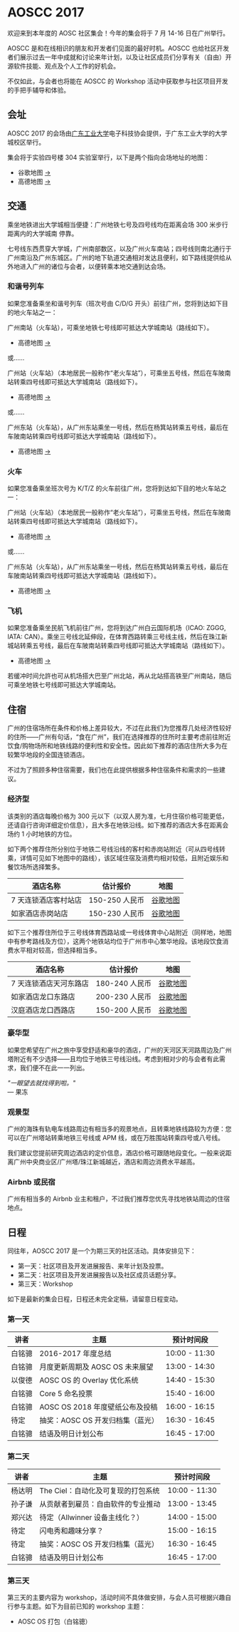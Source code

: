 AOSCC 2017
==========

欢迎来到本年度的 AOSC 社区集会！今年的集会将于 7 月 14-16 日在广州举行。

AOSCC 是和在线相识的朋友和开发者们见面的最好时机。AOSCC 也给社区开发者们展示过去一年中成就和讨论来年计划，以及让社区成员们分享有关（自由）开源软件技能、观点及个人工作的好机会。

不仅如此，与会者也将能在 AOSCC 的 Workshop 活动中获取参与社区项目开发的手把手辅导和体验。

会址
----

AOSCC 2017 的会场由[广东工业大学](http://www.gdut.edu.cn/)电子科技协会提供，于广东工业大学的大学城校区举行。

集会将于实验四号楼 304 实验室举行，以下是两个指向会场地址的地图：

- 谷歌地图
[→](https://www.google.com/maps/place/Guangdong+University+of+Technology+Experiment+Building+4,+Panyu+Qu,+Guangzhou+Shi,+Guangdong+Sheng,+China/@23.0400275,113.3957348,16z/data=!4m5!3m4!1s0x3403aad94a278a3f:0xf2ebd2723d97b2f5!8m2!3d23.0378993!4d113.3997973?hl=en)
- 高德地图 [→](https://gaode.com/search?query=%E4%B8%AD%E5%9B%BD%E5%B9%BF%E4%B8%9C%E7%9C%81%E5%B9%BF%E5%B7%9E%E5%B8%82%E7%95%AA%E7%A6%BA%E5%8C%BA%E5%B9%BF%E4%B8%9C%E5%B7%A5%E4%B8%9A%E5%A4%A7%E5%AD%A6%E5%AE%9E%E9%AA%8C%E5%9B%9B%E5%8F%B7%E6%A5%BC&city=110000&geoobj=116.302288%7C39.808925%7C116.618145%7C40.006178&zoom=12)

交通
----

乘坐地铁进出大学城相当便捷：广州地铁七号及四号线均在距离会场 300 米步行距离内的大学城南
停靠。

七号线东西贯穿大学城，广州南部数区，以及广州火车南站；四号线则南北通行于广州南沿及广州东城区。广州的地下轨道交通相对发达且便利，如下路线提供给从外地进入广州的诸位与会者，以便转乘本地交通到达会场。

### 和谐号列车

如果您准备乘坐和谐号列车（班次号由 C/D/G 开头）前往广州，您将到达如下目的地火车站之一：

广州南站（火车站），可乘坐地铁七号线即可抵达大学城南站（路线如下）。

- 高德地图 [→](http://gaode.com/dir?from%5Bname%5D=%E5%B9%BF%E5%B7%9E%E5%8D%97%E7%AB%99%28%E5%9C%B0%E9%93%81%E7%AB%99%29&from%5Blnglat%5D=113.269125%2C22.988980&from%5Bid%5D=BV10019725-from&from%5Bpoitype%5D=150500&from%5Badcode%5D=440100&from%5Bmodxy%5D=113.269125%2C22.988980&to%5Bid%5D=BV10024365-to&to%5Bname%5D=%E5%A4%A7%E5%AD%A6%E5%9F%8E%E5%8D%97%28%E5%9C%B0%E9%93%81%E7%AB%99%29&to%5Blnglat%5D=113.400557%2C23.043313&to%5Bmodxy%5D=113.400557%2C23.043313&to%5Bpoitype%5D=150500&to%5Badcode%5D=440113&type=bus&policy=2&dateTime=now)

或……

广州站（火车站）（本地居民一般称作“老火车站”），可乘坐五号线，然后在车陂南站转乘四号线即可抵达大学城南站（路线如下）。

- 高德地图 [→](http://gaode.com/dir?from%5Bid%5D=BV10015177&from%5Bname%5D=%E5%B9%BF%E5%B7%9E%E7%81%AB%E8%BD%A6%E7%AB%99%28%E5%9C%B0%E9%93%81%E7%AB%99%29&from%5Blnglat%5D=113.256603%2C23.148143&from%5Bmodxy%5D=113.256603%2C23.148143&from%5Bpoitype%5D=150500&from%5Badcode%5D=440104&to%5Bid%5D=BV10024365-to&to%5Bname%5D=%E5%A4%A7%E5%AD%A6%E5%9F%8E%E5%8D%97%28%E5%9C%B0%E9%93%81%E7%AB%99%29&to%5Blnglat%5D=113.400557%2C23.043313&to%5Bmodxy%5D=113.400557%2C23.043313&to%5Bpoitype%5D=150500&to%5Badcode%5D=440113&type=bus&policy=2&dateTime=now)

或……

广州东站（火车站），从广州东站乘坐一号线，然后在杨箕站转乘五号线，最后在车陂南站转乘四号线即可抵达大学城南站（路线如下）。

- 高德地图 [→](http://gaode.com/dir?from%5Bid%5D=BV10024357-from&from%5Bname%5D=%E5%B9%BF%E5%B7%9E%E4%B8%9C%E7%AB%99%28%E5%9C%B0%E9%93%81%E7%AB%99%29&from%5Blnglat%5D=113.324851%2C23.150968&from%5Bmodxy%5D=113.324851%2C23.150968&from%5Bpoitype%5D=150500&from%5Badcode%5D=440106&to%5Bid%5D=BV10024365-to&to%5Bname%5D=%E5%A4%A7%E5%AD%A6%E5%9F%8E%E5%8D%97%28%E5%9C%B0%E9%93%81%E7%AB%99%29&to%5Blnglat%5D=113.400557%2C23.043313&to%5Bmodxy%5D=113.400557%2C23.043313&to%5Bpoitype%5D=150500&to%5Badcode%5D=440113&type=bus&policy=0&dateTime=now)

### 火车

如果您准备乘坐班次号为 K/T/Z 的火车前往广州，您将到达如下目的地火车站之一：

广州站（火车站）（本地居民一般称作“老火车站”），可乘坐五号线，然后在车陂南站转乘四号线即可抵达大学城南站（路线如下）。

- 高德地图 [→](http://gaode.com/dir?from%5Bid%5D=BV10015177&from%5Bname%5D=%E5%B9%BF%E5%B7%9E%E7%81%AB%E8%BD%A6%E7%AB%99%28%E5%9C%B0%E9%93%81%E7%AB%99%29&from%5Blnglat%5D=113.256603%2C23.148143&from%5Bmodxy%5D=113.256603%2C23.148143&from%5Bpoitype%5D=150500&from%5Badcode%5D=440104&to%5Bid%5D=BV10024365-to&to%5Bname%5D=%E5%A4%A7%E5%AD%A6%E5%9F%8E%E5%8D%97%28%E5%9C%B0%E9%93%81%E7%AB%99%29&to%5Blnglat%5D=113.400557%2C23.043313&to%5Bmodxy%5D=113.400557%2C23.043313&to%5Bpoitype%5D=150500&to%5Badcode%5D=440113&type=bus&policy=2&dateTime=now)

或……

广州东站（火车站），从广州东站乘坐一号线，然后在杨箕站转乘五号线，最后在车陂南站转乘四号线即可抵达大学城南站（路线如下）。

- 高德地图 [→](http://gaode.com/dir?from%5Bid%5D=BV10024357-from&from%5Bname%5D=%E5%B9%BF%E5%B7%9E%E4%B8%9C%E7%AB%99%28%E5%9C%B0%E9%93%81%E7%AB%99%29&from%5Blnglat%5D=113.324851%2C23.150968&from%5Bmodxy%5D=113.324851%2C23.150968&from%5Bpoitype%5D=150500&from%5Badcode%5D=440106&to%5Bid%5D=BV10024365-to&to%5Bname%5D=%E5%A4%A7%E5%AD%A6%E5%9F%8E%E5%8D%97%28%E5%9C%B0%E9%93%81%E7%AB%99%29&to%5Blnglat%5D=113.400557%2C23.043313&to%5Bmodxy%5D=113.400557%2C23.043313&to%5Bpoitype%5D=150500&to%5Badcode%5D=440113&type=bus&policy=0&dateTime=now)


### 飞机

如果您准备乘坐民航飞机前往广州，您将到达广州白云国际机场（ICAO: ZGGG, IATA: CAN）。乘坐三号线北延伸段，在体育西路转乘三号线主线，然后在珠江新城站转乘五号线，最后在车陂南站转乘四号线即可抵达大学城南站（路线如下）。

- 高德地图 [→](http://gaode.com/dir?from%5Bid%5D=BV10024349&from%5Bname%5D=%E6%9C%BA%E5%9C%BA%E5%8D%97%28%E5%9C%B0%E9%93%81%E7%AB%99%29&from%5Blnglat%5D=113.303098%2C23.386691&from%5Bmodxy%5D=113.303098%2C23.386691&from%5Bpoitype%5D=150500&from%5Badcode%5D=440114&to%5Bid%5D=BV10024365-to&to%5Bname%5D=%E5%A4%A7%E5%AD%A6%E5%9F%8E%E5%8D%97%28%E5%9C%B0%E9%93%81%E7%AB%99%29&to%5Blnglat%5D=113.400557%2C23.043313&to%5Bmodxy%5D=113.400557%2C23.043313&to%5Bpoitype%5D=150500&to%5Badcode%5D=440113&type=bus&policy=0&dateTime=now)

若缓冲时间允許也可从机场搭大巴至广州北站，再从北站搭高铁至广州南站，随后可乘坐地铁七号线即可抵达大学城南站。

住宿
----

广州的住宿场所在条件和价格上差异较大，不过在此我们为您推荐几处经济性较好的住所——广州有句话，“食在广州”，我们在选择推荐的住所时主要考虑前往附近饮食/购物场所和地铁线路的便利性和安全性。因此如下推荐的酒店住所大多为在较繁华地段的全国连锁酒店。

不过为了照顾多种住宿需要，我们也在此提供根据多种住宿条件和需求的一些建议。

### 经济型

该类别的酒店每晚价格为 300 元以下（以双人房为准，七月住宿价格可能更低，还请自行咨询详细定价信息），且大多在地铁沿线。如下推荐的酒店大多在距离会场约 1 小时地铁的方位。

如下两个推荐住所分别位于地铁二号线沿线的客村和赤岗站附近（可从四号线转乘，详情可见如下地图中的路线），该区域住宿及消费均相对较低，且附近娱乐和餐饮场所选择繁多。

| 酒店名称 | 估计报价 | 地图 |
| ------- | -------- | ---- |
| 7 天连锁酒店客村站店 | 150-250 人民币 | [谷歌地图](https://www.google.com/maps/dir/%E4%B8%AD%E5%9B%BD%E5%B9%BF%E4%B8%9C%E7%9C%81%E5%B9%BF%E5%B7%9E%E5%B8%82%E6%B5%B7%E7%8F%A0%E5%8C%BA7%E5%A4%A9%E8%BF%9E%E9%94%81%E9%85%92%E5%BA%97%E5%B9%BF%E5%B7%9E%E5%AE%A2%E6%9D%91%E5%9C%B0%E9%93%81%E7%AB%99%E4%BA%8C%E5%BA%97/%E4%B8%AD%E5%9B%BD%E5%B9%BF%E4%B8%9C%E7%9C%81%E5%B9%BF%E5%B7%9E%E5%B8%82%E7%95%AA%E7%A6%BA%E5%8C%BA%E5%A4%A7%E5%AD%A6%E5%9F%8E%E5%8D%97/@23.0715992,113.325116,13z/am=t/data=!4m14!4m13!1m5!1m1!1s0x3402ff64fca50aff:0x4565fe4c47133a2d!2m2!1d113.3213702!2d23.0995606!1m5!1m1!1s0x3403aadca1aebf87:0x81777d6212316865!2m2!1d113.400431!2d23.04342!3e3?hl=en) |
| 如家酒店赤岗站店 | 150-230 人民币 | [谷歌地图](https://www.google.com/maps/dir/%E4%B8%AD%E5%9B%BD%E5%B9%BF%E4%B8%9C%E7%9C%81%E5%B9%BF%E5%B7%9E%E5%B8%82%E7%95%AA%E7%A6%BA%E5%8C%BA%E5%A4%A7%E5%AD%A6%E5%9F%8E%E5%8D%97/Home+Inn+%EF%BC%88Guangzhou+Pazhou+Chigang+Subway+Station+Branch%EF%BC%89,+Haizhu+Qu,+Guangzhou+Shi,+Guangdong+Sheng,+China/@23.0808225,113.3265942,14z/data=!4m14!4m13!1m5!1m1!1s0x3403aadca1aebf87:0x81777d6212316865!2m2!1d113.400431!2d23.04342!1m5!1m1!1s0x3402ff796c5cb053:0xf0f4533f68f4d2f9!2m2!1d113.3300231!2d23.0966575!3e3?hl=en) |

如下三个推荐住所位于三号线体育西路站或一号线体育中心站附近（同样地，地图中有参考路线及方位），这两个地铁站均位于广州市中心繁华地段。该地段饮食消费水平相对较高，但选择相当多。

| 酒店名称 | 估计报价 | 地图 |
| ------- | -------- | ---- |
| 7 天连锁酒店天河东路店 | 180-240 人民币 | [谷歌地图](https://www.google.com/maps/dir/%E4%B8%AD%E5%9B%BD%E5%B9%BF%E4%B8%9C%E7%9C%81%E5%B9%BF%E5%B7%9E%E5%B8%82%E7%95%AA%E7%A6%BA%E5%8C%BA%E5%A4%A7%E5%AD%A6%E5%9F%8E%E5%8D%97/%E4%B8%AD%E5%9B%BD%E5%B9%BF%E4%B8%9C%E7%9C%81%E5%B9%BF%E5%B7%9E%E5%B8%82%E5%A4%A9%E6%B2%B3%E5%8C%BA%E5%A4%A9%E6%B2%B3%E4%B8%9C%E8%B7%AF7%E5%A4%A9%E8%BF%9E%E9%94%81%E9%85%92%E5%BA%97/@23.1340415,113.3304242,16z/data=!4m14!4m13!1m5!1m1!1s0x3403aadca1aebf87:0x81777d6212316865!2m2!1d113.400431!2d23.04342!1m5!1m1!1s0x3402feff741d497f:0x7986c2f6e14338bf!2m2!1d113.3330003!2d23.1366493!3e3?hl=en) |
| 如家酒店龙口东路店 | 200-230 人民币 | [谷歌地图](https://www.google.com/maps/dir/%E4%B8%AD%E5%9B%BD%E5%B9%BF%E4%B8%9C%E7%9C%81%E5%B9%BF%E5%B7%9E%E5%B8%82%E7%95%AA%E7%A6%BA%E5%8C%BA%E5%A4%A7%E5%AD%A6%E5%9F%8E%E5%8D%97/%E4%B8%AD%E5%9B%BD%E5%B9%BF%E4%B8%9C%E7%9C%81%E5%B9%BF%E5%B7%9E%E5%B8%82%E5%A4%A9%E6%B2%B3%E5%8C%BA%E9%BE%99%E5%8F%A3%E4%B8%9C%E8%B7%AF%E5%A6%82%E5%AE%B6%E5%BF%AB%E6%8D%B7%E9%85%92%E5%BA%97/@23.0904896,113.325314,13z/data=!3m1!4b1!4m14!4m13!1m5!1m1!1s0x3403aadca1aebf87:0x81777d6212316865!2m2!1d113.400431!2d23.04342!1m5!1m1!1s0x3402fe53e6978831:0xc8caf0eddc8e5494!2m2!1d113.341839!2d23.137409!3e3?hl=en) |
| 汉庭酒店龙口西路店 | 150-200 人民币 | [谷歌地图](https://www.google.com/maps/dir/%E4%B8%AD%E5%9B%BD%E5%B9%BF%E4%B8%9C%E7%9C%81%E5%B9%BF%E5%B7%9E%E5%B8%82%E7%95%AA%E7%A6%BA%E5%8C%BA%E5%A4%A7%E5%AD%A6%E5%9F%8E%E5%8D%97/%E4%B8%AD%E5%9B%BD%E5%B9%BF%E4%B8%9C%E7%9C%81%E5%B9%BF%E5%B7%9E%E5%B8%82%E5%A4%A9%E6%B2%B3%E5%8C%BA%E9%BE%99%E5%8F%A3%E8%A5%BF%E8%B7%AF%E6%B1%89%E5%BA%AD%E8%BF%9E%E9%94%81%E9%85%92%E5%BA%97/@23.0904411,113.325314,13z/data=!3m1!4b1!4m14!4m13!1m5!1m1!1s0x3403aadca1aebf87:0x81777d6212316865!2m2!1d113.400431!2d23.04342!1m5!1m1!1s0x3402fe55c79e05f3:0x4f269b15040c86e5!2m2!1d113.3368226!2d23.137312!3e3?hl=en) |

### 豪华型

如果您希望在广州之旅中享受舒适和豪华的酒店，广州的天河区天河路周边及广州塔附近有不少选择——且均位于地铁三号线沿线。考虑到相对少的与会者有此需求，我们便不在此一一列出。

*"一眼望去就找得到啦。"*  
— 果冻

### 观景型

广州的海珠有轨电车线路周边有相当多的观景地点，且转乘地铁线路较为方便：您可以在广州塔站转乘地铁三号线或 APM 线，或在万胜围站转乘四号或八号线。

我们建议您提前研究周边酒店的定价信息，酒店价格可跟随地段变化。一般来说距离广州中央商业区/广州塔/珠江新城越近，酒店和周边消费水平越高。

### Airbnb 或民宿

广州有相当多的 Airbnb 业主和租户，不过我们推荐您优先寻找地铁站周边的住宿地点。

日程
----

同往年，AOSCC 2017 是一个为期三天的社区活动。具体安排见下：

- 第一天：社区项目及开发进展报告、来年计划及投票。
- 第二天：社区项目及开发进展报告以及社区成员话题分享。
- 第三天：Workshop

如下是最新的集会日程，日程还未完全定稿，请留意日程变动。

### 第一天

| 讲者      | 主题                                     | 预计时间段     |
|----------|-----------------------------------------|---------------|
| 白铭骢    | 2016-2017 年度总结                       | 10:00 - 11:30 |
| 白铭骢    | 月度更新周期及 AOSC OS 未来展望             | 13:00 - 14:30 |
| 以俊德    | AOSC OS 的 Overlay 优化系统               | 14:40 - 15:30 |
| 白铭骢    | Core 5 命名投票                          | 15:40 - 16:00 |
| 白铭骢    | AOSC OS 2018 年度壁纸公布及投稿            | 16:00 - 16:15 |
| 待定      | 抽奖：AOSC OS 开发归档集（蓝光）            | 16:30 - 16:45 |
| 白铭骢    | 结语及明日计划公布                         | 16:45 - 17:00 |

### 第二天

| 讲者      | 主题                                     | 预计时间段     |
|----------|-----------------------------------------|---------------|
| 杨达明    | The Ciel：自动化及可复现的打包系统          | 10:00 - 11:30 |
| 孙子谦    | 从贡献者到雇员：自由软件的专业推动            | 13:00 - 13:45 |
| 郑兴达    | 待定（Allwinner 设备主线化？）             | 14:00 - 15:00 |
| 待定      | 闪电秀和趣味分享？                         | 15:00 - 16:15 |
| 待定      | 抽奖：AOSC OS 开发归档集（蓝光）            | 16:30 - 16:45 |
| 白铭骢    | 结语及明日计划公布                         | 16:45 - 17:00 |

### 第三天

第三天的主要内容为 workshop，活动时间不具体做安排，与会人员可根据兴趣自行参与主题。如下为目前已知的 workshop 主题：

- AOSC OS 打包（白铭骢）
